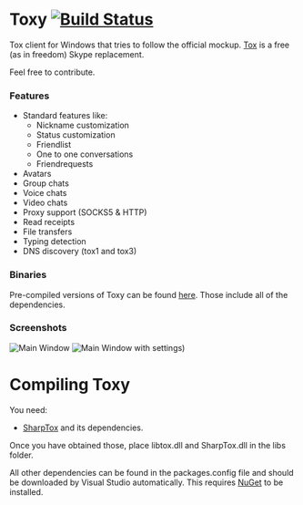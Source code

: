Toxy [![Build Status](https://jenkins.impy.me/job/Toxy%20x86/badge/icon)](https://jenkins.impy.me/job/Toxy%20x86/)
====

Tox client for Windows that tries to follow the official mockup. [Tox](https://github.com/irungentoo/ProjectTox-Core "ProjectTox GitHub repo") is a free (as in freedom) Skype replacement.

Feel free to contribute.

### Features

* Standard features like:
  - Nickname customization
  - Status customization
  - Friendlist
  - One to one conversations
  - Friendrequests
* Avatars
* Group chats
* Voice chats
* Video chats
* Proxy support (SOCKS5 & HTTP)
* Read receipts
* File transfers
* Typing detection
* DNS discovery (tox1 and tox3)

### Binaries
Pre-compiled versions of Toxy can be found [here](https://jenkins.impy.me/ "Toxy Binaries"). Those include all of the dependencies.

### Screenshots

![Main Window](https://impy.me/i/0a1538.png)
![Main Window with settings)](https://impy.me/u/c1946d.png)

Compiling Toxy
===
You need:
* [SharpTox](https://github.com/Impyy/SharpTox "SharpTox GitHub repo") and its dependencies.

Once you have obtained those, place libtox.dll and SharpTox.dll in the libs folder.

All other dependencies can be found in the packages.config file and should be downloaded by Visual Studio automatically.
This requires [NuGet](http://docs.nuget.org/docs/start-here/installing-nuget) to be installed.
